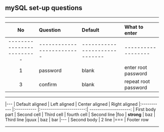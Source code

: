 ## mySQL set-up questions
-----------------------------



| No     | Question | Default | What to enter |
| :---: | :------------------------------------ | :--- | :--- |
| -------------------------|-------------------------|-----------------------------|------------------|
| 1 | password | blank | enter root password |
| 3 | confirm | blank | repeat root password |




-----------------


|---
| Default aligned | Left aligned | Center aligned | Right aligned
|:----------- |:----------- |:-----------------------:| ---------------------:
| First body part | Second cell | Third cell | fourth cell
| Second line |foo | **strong** | baz
| Third line |quux | baz | bar
|---
| Second body
| 2 line
|===
| Footer row


-----------------------------------

